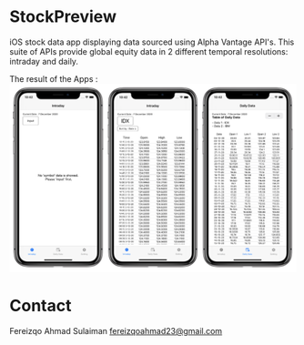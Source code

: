 # StockPreview
iOS stock data app displaying data sourced using Alpha Vantage API's.
This suite of APIs provide global equity data in 2 different temporal resolutions: intraday and daily.

The result of the Apps :
![Image of AppScreenshot](https://github.com/fereizqo/StockPreview/blob/main/StockPreviewImage/ScreenshotApp.png)

# Contact
Fereizqo Ahmad Sulaiman
fereizqoahmad23@gmail.com
